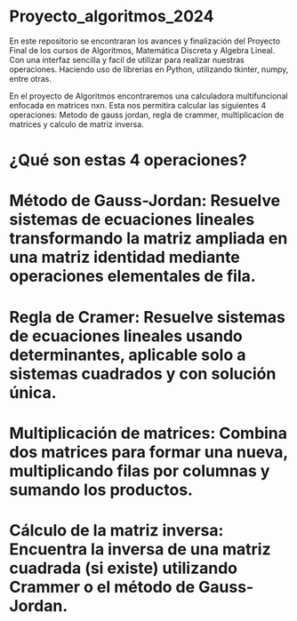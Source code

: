 # Proyecto_algoritmos_2024
En este repositorio se encontraran los avances y finalización del Proyecto Final de los cursos de Algoritmos, Matemática Discreta y Algebra Lineal. Con una interfaz sencilla y facil de utilizar para realizar nuestras operaciones. Haciendo uso de librerias en Python, utilizando tkinter, numpy, entre otras.


En el proyecto de Algoritmos encontraremos una calculadora multifuncional enfocada en matrices nxn. Esta nos permitira calcular las siguientes 4 operaciones: Metodo de gauss jordan, regla de crammer, multiplicacion de matrices y calculo de matriz inversa. 


# ¿Qué son estas 4 operaciones?

# Método de Gauss-Jordan: Resuelve sistemas de ecuaciones lineales transformando la matriz ampliada en una matriz identidad mediante operaciones elementales de fila.

# Regla de Cramer: Resuelve sistemas de ecuaciones lineales usando determinantes, aplicable solo a sistemas cuadrados y con solución única.

# Multiplicación de matrices: Combina dos matrices para formar una nueva, multiplicando filas por columnas y sumando los productos.

# Cálculo de la matriz inversa: Encuentra la inversa de una matriz cuadrada (si existe) utilizando Crammer o el método de Gauss-Jordan.
